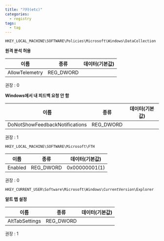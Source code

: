 ```yaml
---
title: "기타(etc)"
categories:
  - registry
tags:
  - tag
---
```

```
HKEY_LOCAL_MACHINE\SOFTWARE\Policies\Microsoft\Windows\DataCollection
```
**원격 분석 허용**

|이름|종류|데이터(기본값)|
|---|---|---|
|AllowTelemetry|REG_DWORD||

권장 : 0

**Windows에서 내 피드백 요청 안 함**

|이름|종류|데이터(기본값)|
|---|---|---|
|DoNotShowFeedbackNotifications|REG_DWORD||

권장 : 1

```
HKEY_LOCAL_MACHINE\SOFTWARE\Microsoft\FTH
```

|이름|종류|데이터(기본값)|
|---|---|---|
|Enabled|REG_DWORD|0x00000001(1)|

권장 : 0

```
HKEY_CURRENT_USER\Software\Microsoft\Windows\CurrentVersion\Explorer
```
**알트 탭 설정**

|이름|종류|데이터(기본값)|
|---|---|---|
|AltTabSettings|REG_DWORD||

권장 : 1
